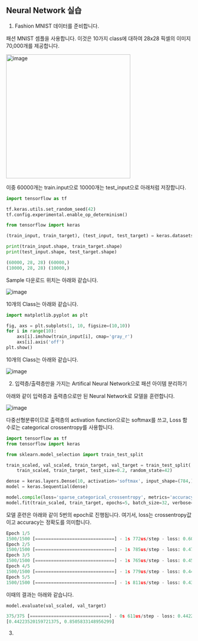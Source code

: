 ## Neural Network 실습

1) Fashion MNIST 데이터를 준비합니다. 

패션 MNIST 셈플을 사용합니다. 이것은 10가지 class에 대하여 28x28 픽셀의 이미지 70,000개를 제공합니다. 

<img width="337" alt="image" src="https://user-images.githubusercontent.com/52392004/187072325-912a6ee3-57f3-4184-a473-8a34013283a4.png">

이중 60000개는 train.input으로 10000개는 test_input으로 아래처럼 저장합니다. 

```python
import tensorflow as tf

tf.keras.utils.set_random_seed(42)
tf.config.experimental.enable_op_determinism()

from tensorflow import keras

(train_input, train_target), (test_input, test_target) = keras.datasets.fashion_mnist.load_data()

print(train_input.shape, train_target.shape)
print(test_input.shape, test_target.shape)

(60000, 28, 28) (60000,)
(10000, 28, 28) (10000,)
```

Sample 다운로드 위치는 아래와 같습니다. 

![image](https://user-images.githubusercontent.com/52392004/187067937-cb6108a7-b8e2-491a-a864-fce143d8a854.png)

10개의 Class는 아래와 같습니다. 

```python
import matplotlib.pyplot as plt

fig, axs = plt.subplots(1, 10, figsize=(10,10))
for i in range(10):
    axs[i].imshow(train_input[i], cmap='gray_r')
    axs[i].axis('off')
plt.show()
```

10개의 Class는 아래와 같습니다. 

![image](https://user-images.githubusercontent.com/52392004/187068125-5f4464da-f2aa-4512-b8d2-2033e2c56dd0.png)


2) 입력층/출력층만을 가지는 Artifical Neural Network으로 패션 아이템 분리하기 

아래와 같이 입력증과 출력층으로만 된 Neural Network로 모델을 훈련합니다.

![image](https://user-images.githubusercontent.com/52392004/187073354-3bc01ec0-ba49-470f-a44e-634317e0f06b.png)

다중선형분류이므로 출력층의 activation function으로는 softmax를 쓰고, Loss 함수로는 categorical crossentropy를 사용합니다. 

```python
import tensorflow as tf
from tensorflow import keras

from sklearn.model_selection import train_test_split

train_scaled, val_scaled, train_target, val_target = train_test_split(
    train_scaled, train_target, test_size=0.2, random_state=42)

dense = keras.layers.Dense(10, activation='softmax', input_shape=(784,))   # output layer
model = keras.Sequential(dense)

model.compile(loss='sparse_categorical_crossentropy', metrics='accuracy')
model.fit(train_scaled, train_target, epochs=5, batch_size=32, verbose=1) 
```

모델 훈련은 아래와 같이 5번의 epoch로 진행됩니다. 여기서, loss는 crossentropy값이고 accuracy는 정확도를 의미합니다. 

```python
Epoch 1/5
1500/1500 [==============================] - 1s 772us/step - loss: 0.6071 - accuracy: 0.7967
Epoch 2/5
1500/1500 [==============================] - 1s 785us/step - loss: 0.4785 - accuracy: 0.8394
Epoch 3/5
1500/1500 [==============================] - 1s 765us/step - loss: 0.4561 - accuracy: 0.8484
Epoch 4/5
1500/1500 [==============================] - 1s 779us/step - loss: 0.4447 - accuracy: 0.8536
Epoch 5/5
1500/1500 [==============================] - 1s 811us/step - loss: 0.4372 - accuracy: 0.8548
```

이때의 결과는 아래와 같습니다. 

```python
model.evaluate(val_scaled, val_target)

375/375 [==============================] - 0s 611us/step - loss: 0.4422 - accuracy: 0.8506
[0.44223520159721375, 0.8505833148956299]
```

3) 
 



